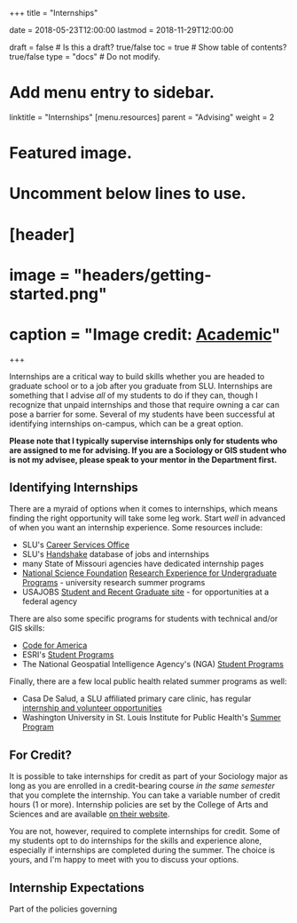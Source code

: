 +++
title = "Internships"

date = 2018-05-23T12:00:00
lastmod = 2018-11-29T12:00:00

draft = false  # Is this a draft? true/false
toc = true  # Show table of contents? true/false
type = "docs"  # Do not modify.

# Add menu entry to sidebar.
linktitle = "Internships"
[menu.resources]
  parent = "Advising"
  weight = 2

# Featured image.
# Uncomment below lines to use.
# [header]
# image = "headers/getting-started.png"
# caption = "Image credit: [**Academic**](https://github.com/gcushen/hugo-academic/)"
+++

Internships are a critical way to build skills whether you are headed to graduate school or to a job after you graduate from SLU. Internships are something that I advise *all* of my students to do if they can, though I recognize that unpaid internships and those that require owning a car can pose a barrier for some. Several of my students have been successful at identifying internships on-campus, which can be a great option. 

**Please note that I typically supervise internships only for students who are assigned to me for advising. If you are a Sociology or GIS student who is not my advisee, please speak to your mentor in the Department first.**

## Identifying Internships
There are a myraid of options when it comes to internships, which means finding the right opportunity will take some leg work. Start *well* in advanced of when you want an internship experience. Some resources include:

* SLU's [Career Services Office](http://www.slu.edu/life-at-slu/career-services/index.php)
* SLU's [Handshake](https://slu.joinhandshake.com/login) database of jobs and internships
* many State of Missouri agencies have dedicated internship pages
* [National Science Foundation](https://www.nsf.gov/) [Research Experience for Undergraduate Programs](https://www.nsf.gov/crssprgm/reu/reu_search.jsp) - university research summer programs
* USAJOBS [Student and Recent Graduate site](https://www.usajobs.gov/Help/working-in-government/unique-hiring-paths/students/) - for opportunities at a federal agency

There are also some specific programs for students with technical and/or GIS skills:

* [Code for America](https://www.codeforamerica.org)
* ESRI's [Student Programs](https://www.esri.com/en-us/about/careers/student-jobs)
* The National Geospatial Intelligence Agency's (NGA) [Student Programs](https://www.nga.mil/CAREERS/STUDENTOPP/Pages/default.aspx)

Finally, there are a few local public health related summer programs as well:

* Casa De Salud, a SLU affiliated primary care clinic, has regular [internship and volunteer opportunities](https://casadesaludstl.org/volunteers/non-licensed-volunteers/)
* Washington University in St. Louis Institute for Public Health's [Summer Program](https://publichealth.wustl.edu/institute-for-public-health-summer-research-program-public-and-global-health/)

## For Credit?
It is possible to take internships for credit as part of your Sociology major as long as you are enrolled in a credit-bearing course *in the same semester* that you complete the internship. You can take a variable number of credit hours (1 or more). Internship policies are set by the College of Arts and Sciences and are available [on their website](https://www.slu.edu/arts-and-sciences/student-resources/policies-procedures.php). 

You are not, however, required to complete internships for credit. Some of my students opt to do internships for the skills and experience alone, especially if internships are completed during the summer. The choice is yours, and I'm happy to meet with you to discuss your options.

## Internship Expectations
Part of the policies governing 

